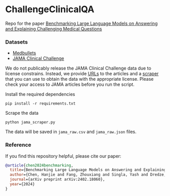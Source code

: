 # ChallengeClinicalQA
Repo for the paper [Benchmarking Large Language Models on Answering and Explaining Challenging Medical Questions](https://arxiv.org/pdf/2402.18060.pdf)

### Datasets
- [Medbullets](https://github.com/HanjieChen/ChallengeClinicalQA/tree/main/medbullets)
- [JAMA Clinical Challenge](https://jamanetwork.com/collections/44038/clinical-challenge)

We do not publicably release the JAMA Clinical Challenge data due to license constrains. Instead, we provide [URLs](https://github.com/HanjieChen/ChallengeClinicalQA/blob/main/jama_links.json) to the articles and a [scraper](https://github.com/HanjieChen/ChallengeClinicalQA/blob/main/jama_scraper.py) that you can use to obtain the data with the appropriate license. Please check your access to JAMA articles before you run the script.

Install the required dependencies
````
pip install -r requirements.txt
````

Scrape the data
````
python jama_scraper.py
````

The data will be saved in `jama_raw.csv` and `jama_raw.json` files.

### Reference
If you find this repository helpful, please cite our paper:
```bibtex
@article{chen2024benchmarking,
  title={Benchmarking Large Language Models on Answering and Explaining Challenging Medical Questions},
  author={Chen, Hanjie and Fang, Zhouxiang and Singla, Yash and Dredze, Mark},
  journal={arXiv preprint arXiv:2402.18060},
  year={2024}
}
```
